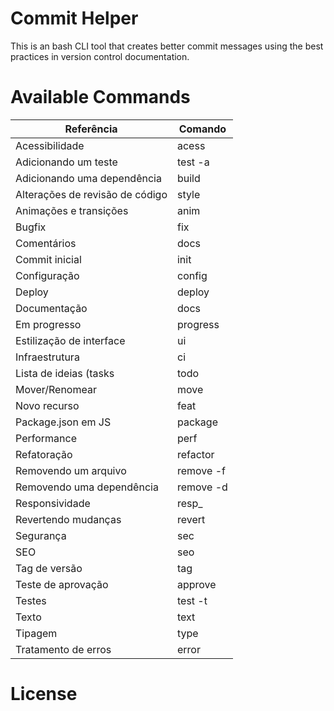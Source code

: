 # Commit Helper
This is an bash CLI tool that creates better commit messages using the best practices in version control documentation.

# Available Commands

| Referência                      | Comando   |
|---------------------------------|-----------|
| Acessibilidade                  | acess     |
| Adicionando um teste            | test -a   |
| Adicionando uma dependência     | build     |
| Alterações de revisão de código | style     |
| Animações e transições          | anim      |
| Bugfix                          | fix       |
| Comentários                     | docs      |
| Commit inicial                  | init      |
| Configuração                    | config    |
| Deploy                          | deploy    |
| Documentação                    | docs      |
| Em progresso                    | progress  |
| Estilização de interface        | ui        |
| Infraestrutura                  | ci        |
| Lista de ideias (tasks          | todo      |
| Mover/Renomear                  | move      |
| Novo recurso                    | feat      |
| Package.json em JS              | package   |
| Performance                     | perf      |
| Refatoração                     | refactor  |
| Removendo um arquivo            | remove -f |
| Removendo uma dependência       | remove -d |
| Responsividade                  | resp_     |
| Revertendo mudanças             | revert    |
| Segurança                       | sec       |
| SEO                             | seo       |
| Tag de versão                   | tag       |
| Teste de aprovação              | approve   |
| Testes                          | test -t   |
| Texto                           | text      |
| Tipagem                         | type      |
| Tratamento de erros             | error     |

# License
